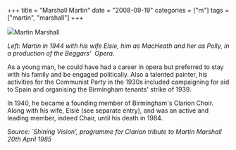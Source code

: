 +++
title = "Marshall Martin"
date = "2008-09-19"
categories = ["m"]
tags = ["martin", "marshall"]
+++

![](https://grahamstevenson.me.uk/wp-content/uploads/2008/09/marshall-martin-and-his-wife-elsie-as-MacHeath-and-Polly-from-the-Beggars-Opera-1944.jpg)Martin Marshall

_Left: Martin in 1944 with his wife Elsie, him as MacHeath and her as Polly, in a production of the Beggars'_  _Opera._

As a young man, he could have had a career in opera but preferred to stay with his family and be engaged politically. Also a talented painter, his activities for the Communist Party in the 1930s included campaigning for aid to Spain and organising the Birmingham tenants' strike of 1939.

In 1940, he became a founding member of Birmingham's Clarion Choir. Along with his wife, Elsie (see separate entry), and was an active and leading member, indeed Chair, until his death in 1984.

_Source: \`Shining Vision', programme for Clarion tribute to Martin Marshall 20th April 1985_
